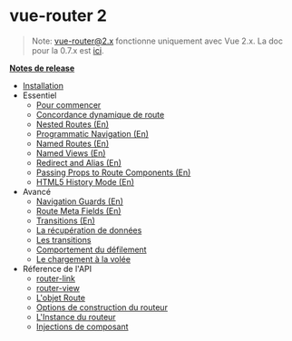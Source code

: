 # vue-router 2
<!--email_off-->
> Note: vue-router@2.x fonctionne uniquement avec Vue 2.x. La doc pour la 0.7.x est [ici](https://github.com/vuejs/vue-router/tree/1.0/docs/en).
<!--/email_off-->
**[Notes de release](https://github.com/vuejs/vue-router/releases)**

- [Installation](installation.md)
- Essentiel
  - [Pour commencer](essentials/getting-started.md)
  - [Concordance dynamique de route](essentials/dynamic-matching.md)
  - [Nested Routes (En)](essentials/nested-routes.md)
  - [Programmatic Navigation (En)](essentials/navigation.md)
  - [Named Routes (En)](essentials/named-routes.md)
  - [Named Views (En)](essentials/named-views.md)
  - [Redirect and Alias (En)](essentials/redirect-and-alias.md)
  - [Passing Props to Route Components (En)](essentials/passing-props.md)
  - [HTML5 History Mode (En)](essentials/history-mode.md)
- Avancé
  - [Navigation Guards (En)](advanced/navigation-guards.md)
  - [Route Meta Fields (En)](advanced/meta.md)
  - [Transitions (En)](advanced/transitions.md)
  - [La récupération de données](advanced/data-fetching.md)
  - [Les transitions](advanced/transitions.md)
  - [Comportement du défilement](advanced/scroll-behavior.md)
  - [Le chargement à la volée](advanced/lazy-loading.md)
- Réference de l'API
  - [router-link](api/router-link.md)
  - [router-view](api/router-view.md)
  - [L'objet Route](api/route-object.md)
  - [Options de construction du routeur](api/options.md)
  - [L'Instance du routeur](api/router-instance.md)
  - [Injections de composant](api/component-injections.md)
